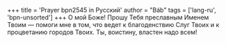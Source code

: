 +++
title = 'Prayer bpn2545 in Русский'
author = "Báb"
tags = ['lang-ru', 'bpn-unsorted']
+++
О мой Боже! Прошу Тебя преславным Именем Твоим — помоги мне в том, что ведет к благоденствию Слуг Твоих и к процветанию городов Твоих. Ты, воистину, властен надо всем!
